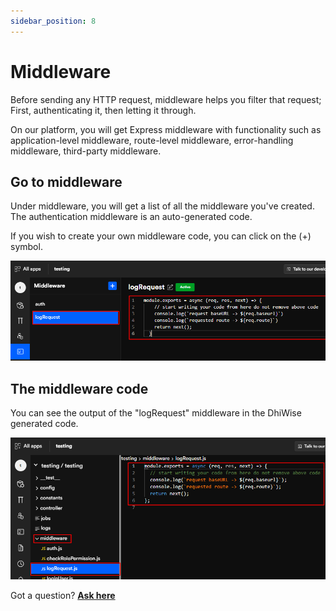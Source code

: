 ```yaml
---
sidebar_position: 8
---
```

# Middleware

Before sending any HTTP request, middleware helps you filter that request; First, authenticating it, then letting it through. 

On our platform, you will get Express middleware with functionality such as application-level middleware, route-level middleware, error-handling middleware, third-party middleware.  

## Go to middleware 
Under middleware, you will get a list of all the middleware you've created. The authentication middleware is an auto-generated code. 

If you wish to create your own middleware code, you can click on the (+) symbol.

![Example banner](../img/middelware1.png) 

## The middleware code

You can see the output of the "logRequest" middleware in the DhiWise generated code.

![Example banner](../img/middlewarecodeview.png) 

Got a question? [**Ask here**](https://discord.com/invite/rFMnCG5MZ7)
